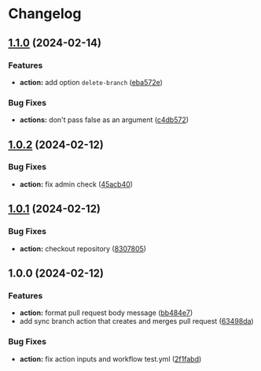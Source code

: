 # Changelog

## [1.1.0](https://github.com/remarkablemark/sync-branch/compare/v1.0.2...v1.1.0) (2024-02-14)


### Features

* **action:** add option `delete-branch` ([eba572e](https://github.com/remarkablemark/sync-branch/commit/eba572e8037d4a4ee4e09250f5cff965fe884565))


### Bug Fixes

* **actions:** don't pass false as an argument ([c4db572](https://github.com/remarkablemark/sync-branch/commit/c4db57270f3fc7ef5790c0786f17126d8a7b9ee3))

## [1.0.2](https://github.com/remarkablemark/sync-branch/compare/v1.0.1...v1.0.2) (2024-02-12)


### Bug Fixes

* **action:** fix admin check ([45acb40](https://github.com/remarkablemark/sync-branch/commit/45acb40751b71c823032e60cd2727ac1e0e48192))

## [1.0.1](https://github.com/remarkablemark/sync-branch/compare/v1.0.0...v1.0.1) (2024-02-12)


### Bug Fixes

* **action:** checkout repository ([8307805](https://github.com/remarkablemark/sync-branch/commit/83078057af7d53e81f9b04b6212638162086ed8e))

## 1.0.0 (2024-02-12)


### Features

* **action:** format pull request body message ([bb484e7](https://github.com/remarkablemark/sync-branch/commit/bb484e70440332e6c09f4546f6d7f731c79c8a8b))
* add sync branch action that creates and merges pull request ([63498da](https://github.com/remarkablemark/sync-branch/commit/63498da49c31cbfb1de3849877eb309ef262cc39))


### Bug Fixes

* **action:** fix action inputs and workflow test.yml ([2f1fabd](https://github.com/remarkablemark/sync-branch/commit/2f1fabdbaacab84fa2cbc4440c7f785af03e0d43))
